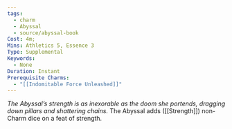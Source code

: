 ```yaml
---
tags:
  - charm
  - Abyssal
  - source/abyssal-book
Cost: 4m; 
Mins: Athletics 5, Essence 3
Type: Supplemental
Keywords:
  - None
Duration: Instant
Prerequisite Charms:
  - "[[Indomitable Force Unleashed]]"
---
```

*The Abyssal’s strength is as inexorable as the doom she portends, dragging down pillars and shattering chains.*
The Abyssal adds ([[Strength]]) non-Charm dice on a feat of strength.
